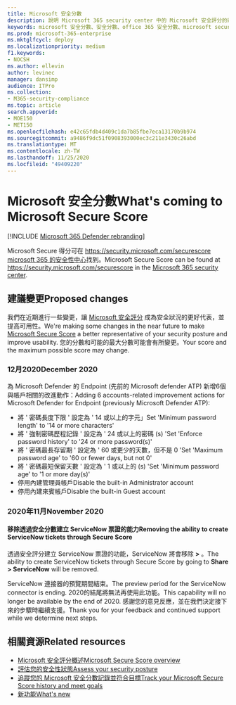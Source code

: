 ```yaml
---
title: Microsoft 安全分數
description: 說明 Microsoft 365 security center 中的 Microsoft 安全評分的新變更。
keywords: microsoft 安全分數、安全分數、office 365 安全分數、microsoft security 得分、microsoft 365 安全性中心、改進動作
ms.prod: microsoft-365-enterprise
ms.mktglfcycl: deploy
ms.localizationpriority: medium
f1.keywords:
- NOCSH
ms.author: ellevin
author: levinec
manager: dansimp
audience: ITPro
ms.collection:
- M365-security-compliance
ms.topic: article
search.appverid:
- MOE150
- MET150
ms.openlocfilehash: e42c65fdb4d409c1da7b85fbe7eca13170b9b974
ms.sourcegitcommit: a9486f9dc51f0908393000ec3c211e3430c26abd
ms.translationtype: MT
ms.contentlocale: zh-TW
ms.lasthandoff: 11/25/2020
ms.locfileid: "49409220"
---
```

# <a name="whats-coming-to-microsoft-secure-score"></a><span data-ttu-id="c818c-104">Microsoft 安全分數</span><span class="sxs-lookup"><span data-stu-id="c818c-104">What's coming to Microsoft Secure Score</span></span>

[!INCLUDE [Microsoft 365 Defender rebranding](../includes/microsoft-defender.md)]

<span data-ttu-id="c818c-105">Microsoft Secure 得分可在 https://security.microsoft.com/securescore [microsoft 365 的安全性中心](overview-security-center.md)找到。</span><span class="sxs-lookup"><span data-stu-id="c818c-105">Microsoft Secure Score can be found at https://security.microsoft.com/securescore in the [Microsoft 365 security center](overview-security-center.md).</span></span>

## <a name="proposed-changes"></a><span data-ttu-id="c818c-106">建議變更</span><span class="sxs-lookup"><span data-stu-id="c818c-106">Proposed changes</span></span>

<span data-ttu-id="c818c-107">我們在近期進行一些變更，讓 [Microsoft 安全評分](microsoft-secure-score.md) 成為安全狀況的更好代表，並提高可用性。</span><span class="sxs-lookup"><span data-stu-id="c818c-107">We're making some changes in the near future to make [Microsoft Secure Score](microsoft-secure-score.md) a better representative of your security posture and improve usability.</span></span> <span data-ttu-id="c818c-108">您的分數和可能的最大分數可能會有所變更。</span><span class="sxs-lookup"><span data-stu-id="c818c-108">Your score and the maximum possible score may change.</span></span>

### <a name="december-2020"></a><span data-ttu-id="c818c-109">12月2020</span><span class="sxs-lookup"><span data-stu-id="c818c-109">December 2020</span></span>

<span data-ttu-id="c818c-110">為 Microsoft Defender 的 Endpoint (先前的 Microsoft defender ATP) 新增6個與帳戶相關的改進動作：</span><span class="sxs-lookup"><span data-stu-id="c818c-110">Adding 6 accounts-related improvement actions for Microsoft Defender for Endpoint (previously Microsoft Defender ATP):</span></span>

- <span data-ttu-id="c818c-111">將 ' 密碼長度下限 ' 設定為 ' 14 或以上的字元」</span><span class="sxs-lookup"><span data-stu-id="c818c-111">Set 'Minimum password length' to '14 or more characters'</span></span>
- <span data-ttu-id="c818c-112">將 ' 強制密碼歷程記錄 ' 設定為 ' 24 或以上的密碼 (s) '</span><span class="sxs-lookup"><span data-stu-id="c818c-112">Set 'Enforce password history' to '24 or more password(s)'</span></span>
- <span data-ttu-id="c818c-113">將 ' 密碼最長存留期 ' 設定為 ' 60 或更少的天數，但不是 0 '</span><span class="sxs-lookup"><span data-stu-id="c818c-113">Set 'Maximum password age' to '60 or fewer days, but not 0'</span></span>
- <span data-ttu-id="c818c-114">將 ' 密碼最短保留天數 ' 設定為 ' 1 或以上的 (s) '</span><span class="sxs-lookup"><span data-stu-id="c818c-114">Set 'Minimum password age' to '1 or more day(s)'</span></span>
- <span data-ttu-id="c818c-115">停用內建管理員帳戶</span><span class="sxs-lookup"><span data-stu-id="c818c-115">Disable the built-in Administrator account</span></span>
- <span data-ttu-id="c818c-116">停用內建來賓帳戶</span><span class="sxs-lookup"><span data-stu-id="c818c-116">Disable the built-in Guest account</span></span>

### <a name="november-2020"></a><span data-ttu-id="c818c-117">2020年11月</span><span class="sxs-lookup"><span data-stu-id="c818c-117">November 2020</span></span>

#### <a name="removing-the-ability-to-create-servicenow-tickets-through-secure-score"></a><span data-ttu-id="c818c-118">移除透過安全分數建立 ServiceNow 票證的能力</span><span class="sxs-lookup"><span data-stu-id="c818c-118">Removing the ability to create ServiceNow tickets through Secure Score</span></span> 

<span data-ttu-id="c818c-119">透過安全評分建立 ServiceNow 票證的功能，ServiceNow 將會移除 **>** 。</span><span class="sxs-lookup"><span data-stu-id="c818c-119">The ability to create ServiceNow tickets through Secure Score by going to **Share > ServiceNow** will be removed.</span></span>

<span data-ttu-id="c818c-120">ServiceNow 連接器的預覽期間結束。</span><span class="sxs-lookup"><span data-stu-id="c818c-120">The preview period for the ServiceNow connector is ending.</span></span> <span data-ttu-id="c818c-121">2020的結尾將無法再使用此功能。</span><span class="sxs-lookup"><span data-stu-id="c818c-121">This capability will no longer be available by the end of 2020.</span></span> <span data-ttu-id="c818c-122">感謝您的意見反應，並在我們決定接下來的步驟時繼續支援。</span><span class="sxs-lookup"><span data-stu-id="c818c-122">Thank you for your feedback and continued support while we determine next steps.</span></span>

## <a name="related-resources"></a><span data-ttu-id="c818c-123">相關資源</span><span class="sxs-lookup"><span data-stu-id="c818c-123">Related resources</span></span>

- [<span data-ttu-id="c818c-124">Microsoft 安全評分概述</span><span class="sxs-lookup"><span data-stu-id="c818c-124">Microsoft Secure Score overview</span></span>](microsoft-secure-score.md)
- [<span data-ttu-id="c818c-125">評估您的安全性狀態</span><span class="sxs-lookup"><span data-stu-id="c818c-125">Assess your security posture</span></span>](microsoft-secure-score-improvement-actions.md)
- [<span data-ttu-id="c818c-126">追蹤您的 Microsoft 安全分數記錄並符合目標</span><span class="sxs-lookup"><span data-stu-id="c818c-126">Track your Microsoft Secure Score history and meet goals</span></span>](microsoft-secure-score-history-metrics-trends.md)
- [<span data-ttu-id="c818c-127">新功能</span><span class="sxs-lookup"><span data-stu-id="c818c-127">What's new</span></span>](microsoft-secure-score-whats-new.md)
